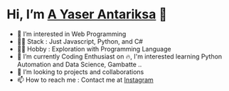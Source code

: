 # Hi, I’m [A Yaser Antariksa](https://yaserantariksa.github.io/) 👋 

- 👀 I’m interested in Web Programming
- 🐱‍👤 Stack : Just Javascript, Python, and C#
- 🧑‍💻 Hobby : Exploration with Programming Language
- 🌱 I’m currently Coding Enthusiast on 🔥, I'm interested learning Python Automation and Data Science, Gambatte ..
- 💞️ I’m looking to projects and collaborations
- 📫 How to reach me : Contact me at [Instagram](https://www.instagram.com/yaserantariksa/)

<!---
yaserantariksa/yaserantariksa is a ✨ special ✨ repository because its `README.md` (this file) appears on your GitHub profile.
You can click the Preview link to take a look at your changes.
--->
